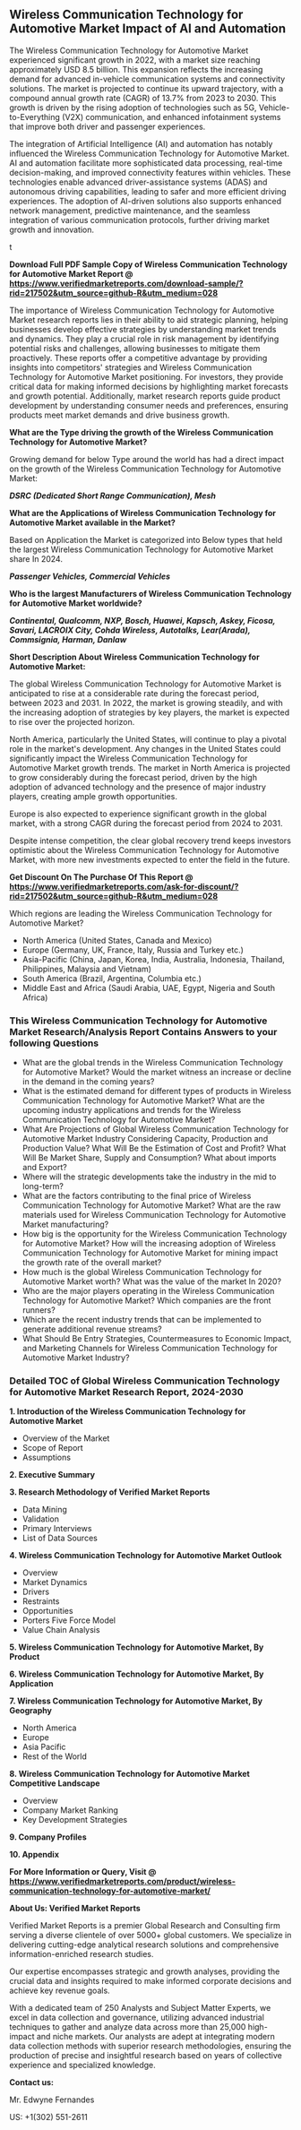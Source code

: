 <h2>Wireless Communication Technology for Automotive Market Impact of AI and Automation</h2><p>The Wireless Communication Technology for Automotive Market experienced significant growth in 2022, with a market size reaching approximately USD 8.5 billion. This expansion reflects the increasing demand for advanced in-vehicle communication systems and connectivity solutions. The market is projected to continue its upward trajectory, with a compound annual growth rate (CAGR) of 13.7% from 2023 to 2030. This growth is driven by the rising adoption of technologies such as 5G, Vehicle-to-Everything (V2X) communication, and enhanced infotainment systems that improve both driver and passenger experiences.</p><p>The integration of Artificial Intelligence (AI) and automation has notably influenced the Wireless Communication Technology for Automotive Market. AI and automation facilitate more sophisticated data processing, real-time decision-making, and improved connectivity features within vehicles. These technologies enable advanced driver-assistance systems (ADAS) and autonomous driving capabilities, leading to safer and more efficient driving experiences. The adoption of AI-driven solutions also supports enhanced network management, predictive maintenance, and the seamless integration of various communication protocols, further driving market growth and innovation.</p>t</p><p id="" class=""><strong>Download Full PDF Sample Copy of Wireless Communication Technology for Automotive Market Report @ <a href="https://www.verifiedmarketreports.com/download-sample/?rid=217502&utm_source=github-R&utm_medium=028" target="_blank">https://www.verifiedmarketreports.com/download-sample/?rid=217502&utm_source=github-R&utm_medium=028</a></strong></p><p>The importance of&nbsp;Wireless Communication Technology for Automotive Market research reports lies in their ability to aid strategic planning, helping businesses develop effective strategies by understanding market trends and dynamics. They play a crucial role in risk management by identifying potential risks and challenges, allowing businesses to mitigate them proactively. These reports offer a competitive advantage by providing insights into competitors' strategies and Wireless Communication Technology for Automotive Market positioning. For investors, they provide critical data for making informed decisions by highlighting market forecasts and growth potential. Additionally, market research reports guide product development by understanding consumer needs and preferences, ensuring products meet market demands and drive business growth.</p><p><strong>What are the&nbsp;Type driving the growth of the Wireless Communication Technology for Automotive Market?</strong></p><p id="" class="">Growing demand for below Type around the world has had a direct impact on the growth of the Wireless Communication Technology for Automotive Market:</p><em><strong>DSRC (Dedicated Short Range Communication), Mesh</strong></em></p><strong>What are the&nbsp;Applications&nbsp;of Wireless Communication Technology for Automotive Market available in the Market?</strong></p><p id="" class="">Based on Application the Market is categorized into Below types that held the largest Wireless Communication Technology for Automotive Market share In 2024.</p><em><strong>Passenger Vehicles, Commercial Vehicles</strong></em></p><strong>Who is the largest Manufacturers of Wireless Communication Technology for Automotive Market worldwide?</strong></p><p><em><strong>Continental, Qualcomm, NXP, Bosch, Huawei, Kapsch, Askey, Ficosa, Savari, LACROIX City, Cohda Wireless, Autotalks, Lear(Arada), Commsignia, Harman, Danlaw</strong></em></p><p id="" class=""><strong>Short Description About Wireless Communication Technology for Automotive Market:</strong></p><p>The global Wireless Communication Technology for Automotive Market is anticipated to rise at a considerable rate during the forecast period, between 2023 and 2031. In 2022, the market is growing steadily, and with the increasing adoption of strategies by key players, the market is expected to rise over the projected horizon.</p><p>North America, particularly the United States, will continue to play a pivotal role in the market's development. Any changes in the United States could significantly impact the Wireless Communication Technology for Automotive Market growth trends. The market in North America is projected to grow considerably during the forecast period, driven by the high adoption of advanced technology and the presence of major industry players, creating ample growth opportunities.</p><p>Europe is also expected to experience significant growth in the global market, with a strong CAGR during the forecast period from 2024 to 2031.</p><p>Despite intense competition, the clear global recovery trend keeps investors optimistic about the Wireless Communication Technology for Automotive Market, with more new investments expected to enter the field in the future.</p><p id="" class=""><strong>Get Discount On The Purchase Of This Report @ <a href="https://www.verifiedmarketreports.com/ask-for-discount/?rid=217502&utm_source=github-R&utm_medium=028" target="_blank">https://www.verifiedmarketreports.com/ask-for-discount/?rid=217502&utm_source=github-R&utm_medium=028</a></strong></p>Which regions are leading the Wireless Communication Technology for Automotive Market?</p><ul><li>North America (United States, Canada and Mexico)</li><li>Europe (Germany, UK, France, Italy, Russia and Turkey etc.)</li><li>Asia-Pacific (China, Japan, Korea, India, Australia, Indonesia, Thailand, Philippines, Malaysia and Vietnam)</li><li>South America (Brazil, Argentina, Columbia etc.)</li><li>Middle East and Africa (Saudi Arabia, UAE, Egypt, Nigeria and South Africa)</li></ul><h3 id="" class="">This Wireless Communication Technology for Automotive Market Research/Analysis Report Contains Answers to your following Questions</h3><ul><li>What are the global trends in the Wireless Communication Technology for Automotive Market? Would the market witness an increase or decline in the demand in the coming years?</li><li>What is the estimated demand for different types of products in Wireless Communication Technology for Automotive Market? What are the upcoming industry applications and trends for the Wireless Communication Technology for Automotive Market?</li><li>What Are Projections of Global Wireless Communication Technology for Automotive Market Industry Considering Capacity, Production and Production Value? What Will Be the Estimation of Cost and Profit? What Will Be Market Share, Supply and Consumption? What about imports and Export?</li><li>Where will the strategic developments take the industry in the mid to long-term?</li><li>What are the factors contributing to the final price of Wireless Communication Technology for Automotive Market? What are the raw materials used for Wireless Communication Technology for Automotive Market manufacturing?</li><li>How big is the opportunity for the Wireless Communication Technology for Automotive Market? How will the increasing adoption of Wireless Communication Technology for Automotive Market for mining impact the growth rate of the overall market?</li><li>How much is the global Wireless Communication Technology for Automotive Market worth? What was the value of the market In 2020?</li><li>Who are the major players operating in the Wireless Communication Technology for Automotive Market? Which companies are the front runners?</li><li>Which are the recent industry trends that can be implemented to generate additional revenue streams?</li><li>What Should Be Entry Strategies, Countermeasures to Economic Impact, and Marketing Channels for Wireless Communication Technology for Automotive Market Industry?</li></ul><h3 id="" class="">Detailed TOC of Global Wireless Communication Technology for Automotive Market Research Report, 2024-2030</h3><p id="" class=""><strong>1. Introduction of the Wireless Communication Technology for Automotive Market</strong></p><ul><li>Overview of the Market</li><li>Scope of Report</li><li>Assumptions</li></ul><p id="" class=""><strong>2. Executive Summary</strong></p><p id="" class=""><strong>3. Research Methodology of Verified Market Reports</strong></p><ul><li>Data Mining</li><li>Validation</li><li>Primary Interviews</li><li>List of Data Sources</li></ul><p id="" class=""><strong>4. Wireless Communication Technology for Automotive Market Outlook</strong></p><ul><li>Overview</li><li>Market Dynamics</li><li>Drivers</li><li>Restraints</li><li>Opportunities</li><li>Porters Five Force Model</li><li>Value Chain Analysis</li></ul><p id="" class=""><strong>5. Wireless Communication Technology for Automotive Market, By Product</strong></p><p id="" class=""><strong>6. Wireless Communication Technology for Automotive Market, By Application</strong></p><p id="" class=""><strong>7. Wireless Communication Technology for Automotive Market, By Geography</strong></p><ul><li>North America</li><li>Europe</li><li>Asia Pacific</li><li>Rest of the World</li></ul><p id="" class=""><strong>8. Wireless Communication Technology for Automotive Market Competitive Landscape</strong></p><ul><li>Overview</li><li>Company Market Ranking</li><li>Key Development Strategies</li></ul><p id="" class=""><strong>9. Company Profiles</strong></p><p id="" class=""><strong>10. Appendix</strong></p><p id="" class=""><strong>For More Information or Query, Visit @ <a href="https://www.verifiedmarketreports.com/product/wireless-communication-technology-for-automotive-market/" target="_blank">https://www.verifiedmarketreports.com/product/wireless-communication-technology-for-automotive-market/</a></strong></p><p id="" class=""><strong>About Us: Verified Market Reports</strong></p><p id="" class="">Verified Market Reports is a premier Global Research and Consulting firm serving a diverse clientele of over 5000+ global customers. We specialize in delivering cutting-edge analytical research solutions and comprehensive information-enriched research studies.</p><p id="" class="">Our expertise encompasses strategic and growth analyses, providing the crucial data and insights required to make informed corporate decisions and achieve key revenue goals.</p><p id="" class="">With a dedicated team of 250 Analysts and Subject Matter Experts, we excel in data collection and governance, utilizing advanced industrial techniques to gather and analyze data across more than 25,000 high-impact and niche markets. Our analysts are adept at integrating modern data collection methods with superior research methodologies, ensuring the production of precise and insightful research based on years of collective experience and specialized knowledge.</p><p id="" class=""><strong>Contact us:</strong></p><p id="" class="">Mr. Edwyne Fernandes</p><p id="" class="">US: +1(302) 551-2611</p>